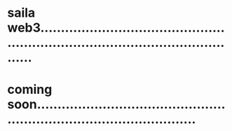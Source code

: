# saila web3........................................................................................................
# coming soon............................................................................................
